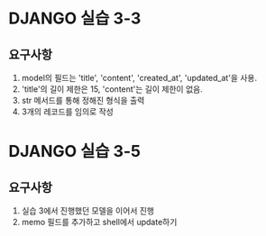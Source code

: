 # DJANGO 실습 3-3

## 요구사항
  1. model의 필드는 'title', 'content', 'created_at', 'updated_at'을 사용.
  2. 'title'의 길이 제한은 15, 'content'는 길이 제한이 없음.
  3. str 메서드를 통해 정해진 형식을 출력
  4. 3개의 레코드를 임의로 작성

# DJANGO 실습 3-5

## 요구사항
  1. 실습 3에서 진행했던 모델을 이어서 진행
  2. memo 필드를 추가하고 shell에서 update하기
